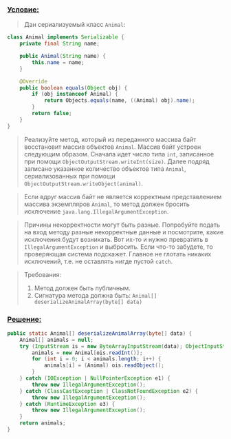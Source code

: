 ### [Условие:]()
>Дан сериализуемый класс `Animal`:

```java
class Animal implements Serializable {
    private final String name;

    public Animal(String name) {
        this.name = name;
    }

    @Override
    public boolean equals(Object obj) {
        if (obj instanceof Animal) {
            return Objects.equals(name, ((Animal) obj).name);
        }
        return false;
    }
}
```
>Реализуйте метод, который из переданного массива байт восстановит массив объектов `Animal`.
Массив байт устроен следующим образом. Сначала идет число типа `int`, записанное при 
помощи `ObjectOutputStream.writeInt(size)`. Далее подряд записано указанное количество 
объектов типа `Animal`, сериализованных при помощи `ObjectOutputStream.writeObject(animal)`.

>Если вдруг массив байт не является корректным представлением массива экземпляров `Animal`, 
то метод должен бросить исключение `java.lang.IllegalArgumentException`.

>Причины некорректности могут быть разные. Попробуйте подать на вход методу разные 
некорректные данные и посмотрите, какие исключения будут возникать. Вот их-то и 
нужно превратить в `IllegalArgumentException` и выбросить. Если что-то забудете, 
то проверяющая система подскажет. Главное не глотать никаких исключений, т.е. 
не оставлять нигде пустой `catch`.

>Требования:  
>1. Метод должен быть публичным.
>2. Сигнатура метода должна быть: `Animal[] deserializeAnimalArray(byte[] data)`

### [Решение:]()
```java
public static Animal[] deserializeAnimalArray(byte[] data) {
    Animal[] animals = null;
    try (InputStream is = new ByteArrayInputStream(data); ObjectInputStream ois = new ObjectInputStream(is)) {
        animals = new Animal[ois.readInt()];
        for (int i = 0; i < animals.length; i++) {
            animals[i] = (Animal) ois.readObject();
        }
    } catch (IOException | NullPointerException e1) {
        throw new IllegalArgumentException();
    } catch (ClassCastException | ClassNotFoundException e2) {
        throw new IllegalArgumentException();
    } catch (RuntimeException e3) {
        throw new IllegalArgumentException();
    }
    return animals;
}
```

